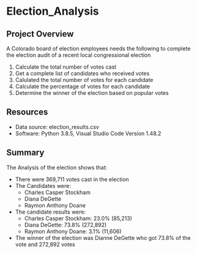 # Election_Analysis

## Project Overview
A Colorado board of election employees needs the following to complete the election audit of a recent local congressional election

1. Calculate the total number of votes cast
2. Get a complete list of candidates who received votes
3. Calulated the total number of votes for each candidate
4. Calculate the percentage of votes for each candidate
5. Determine the winner of the election based on popular votes

## Resources
- Data source: election_results.csv
- Software: Python 3.8.5, Visual Studio Code Version 1.48.2

## Summary
The Analysis of the election shows that:

- There were 369,711 votes cast in the election
- The Candidates were:
    - Charles Casper Stockham
    - Diana DeGette
    - Raymon Anthony Doane
 - The candidate results were:
    - Charles Casper Stockham: 23.0% (85,213)
    - Diana DeGette: 73.8% (272,892)
    - Raymon Anthony Doane: 3.1% (11,606)
- The winner of the election was Dianne DeGette who got 73.8% of the vote and 272,892 votes
